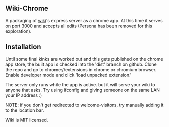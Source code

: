 Wiki-Chrome
---

A packaging of [wiki](https://github.com/fedwiki/wiki-node-server)'s express server as a chrome app. At this time it serves on port 3000 and accepts all edits (Persona has been removed for this exploration).

Installation
---
Until some final kinks are worked out and this gets published on the chrome app store, the built app is checked into the 'dist' branch on github. Clone the repo and go to chrome://extensions in chrome or chromium browser. Enable developer mode and click 'load unpacked extension.'

The server only runs while the app is active. but it will serve your wiki to anyone that asks. Try using ifconfig and giving someone on the same LAN your IP address :)

NOTE: if you don't get redirected to welcome-visitors, try manually adding it to the location bar.


Wiki is MIT licensed.
